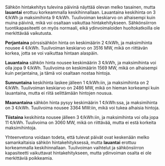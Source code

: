 Sähkön hintakehitys tulevina päivinä näyttää olevan melko tasainen, mutta **lauantai** erottuu korkeammalla keskihinnallaan. Lauantaina keskihinta on 3 ¢/kWh ja maksimihinta 9 ¢/kWh. Tuulivoiman keskiarvo on alhaisempi kuin muina päivinä, mikä voi osaltaan vaikuttaa hintakehitykseen. Sähkönsiirron tuontikapasiteetti on myös normaali, eikä ydinvoimaloiden huoltokatkoilla ole merkittävää vaikutusta.

**Perjantaina** pörssisähkön hinta on keskimäärin 2 ¢/kWh, ja maksimihinta nousee 4 ¢/kWh. Tuulivoiman keskiarvo on 3516 MW, mikä on riittävän korkea, jotta se voi vaikuttaa hintaan alaspäin. 

**Lauantaina** sähkön hinta nousee keskimäärin 3 ¢/kWh, ja maksimihinta voi olla jopa 9 ¢/kWh. Tuulivoima on keskimäärin 1569 MW, mikä on alhaisempi kuin perjantaina, ja tämä voi osaltaan nostaa hintoja.

**Sunnuntaina** keskihinta laskee jälleen 1 ¢/kWh:iin, ja maksimihinta on 2 ¢/kWh. Tuulivoiman keskiarvo on 2486 MW, mikä on hieman korkeampi kuin lauantaina, mutta ei riitä selittämään hintojen nousua.

**Maanantaina** sähkön hinta pysyy keskimäärin 1 ¢/kWh:ssa, ja maksimihinta on 3 ¢/kWh. Tuulivoima nousee 3364 MW:iin, mikä voi tukea alhaisia hintoja.

**Tiistaina** keskihinta nousee jälleen 3 ¢/kWh:iin, ja maksimihinta voi olla jopa 11 ¢/kWh. Tuulivoima on 3060 MW, mikä on riittävää, mutta ei estä korkeita maksimihintoja.

Yhteenvetona voidaan todeta, että tulevat päivät ovat keskenään melko samankaltaisia sähkön hintakehityksessä, mutta **lauantai** erottuu korkeammalla keskihinnallaan. Tuulivoiman vaihtelut ja sähkönsiirron kapasiteetti vaikuttavat hintakehitykseen, mutta ydinvoiman osalta ei ole merkittäviä poikkeamia.